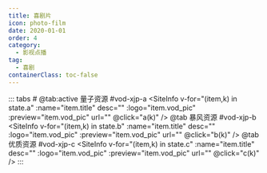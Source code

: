 ```yaml
---
title: 喜剧片
icon: photo-film
date: 2020-01-01
order: 4
category:
  - 影视点播
tag:
  - 喜剧
containerClass: toc-false
---
```


<ArtPlayer :src="state.src" :config="hlsConfig(state.p)" />

::: tabs #
@tab:active 量子资源 #vod-xjp-a
<SiteInfo v-for="(item,k) in state.a" :name="item.title" desc="" :logo="item.vod_pic"
:preview="item.vod_pic" url="" @click="a(k)" />
@tab 暴风资源 #vod-xjp-b
<SiteInfo v-for="(item,k) in state.b" :name="item.title" desc="" :logo="item.vod_pic"
:preview="item.vod_pic" url="" @click="b(k)" />
@tab 优质资源 #vod-xjp-c
<SiteInfo v-for="(item,k) in state.c" :name="item.title" desc="" :logo="item.vod_pic"
:preview="item.vod_pic" url="" @click="c(k)" />
:::

<script setup>
  import { vod } from '@db'
  import { hlsConfig } from '@cps/artConst'
  import { useStorage } from '@vueuse/core'
  import { onMounted } from "vue";

  const state = useStorage(
    "vod-xjp",
    {
      src:"",
      a: [],
      b: [],
      c: [],
      p: []
    }
  )

  onMounted(async () => {
    state.value.a = (await vod.find({ "name": "lzzy-7" })).data
    state.value.b = (await vod.find({ "name": "bfzy-22" })).data
    state.value.c = (await vod.find({ "name": "yzzy-6" })).data
    a(0)
  });
   const a = (key) => {
    const { a } = state.value
    state.value.p =a
    state.value.src = a[key].url
  }
  const b = (key) => {
    const { b } = state.value
    state.value.p = b
    state.value.src = b[key].url
  }
  const c = (key) => {
    const { c } = state.value
    state.value.p = c
    state.value.src = c[key].url
  }
</script>

